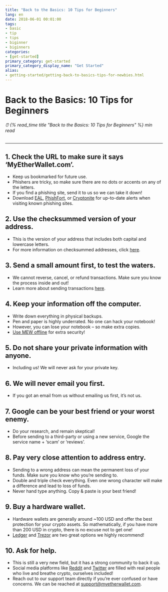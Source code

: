 ```yaml
---
title: "Back to the Basics: 10 Tips for Beginners"
lang: en
date: 2018-06-01 00:01:00
tags:
- basic
- tip
- tips
- biginner
- biginners
categories:
- [get-started]
primary_category: get-started
primary_category_display_name: "Get Started"
alias:
- getting-started/getting-back-to-basics-tips-for-newbies.html
---
```



# __Back to the Basics: 10 Tips for Beginners__
###### ⏰ {% read_time title "Back to the Basics: 10 Tips for Beginners" %} min read
***

## __1. Check the URL to make sure it says ‘MyEtherWallet.com’.__
* Keep us bookmarked for future use.
* Phishers are tricky, so make sure there are no dots or accents on any of the letters.
* If you find a phishing site, send it to us so we can take it down!
* Download [EAL][EAL], [PhishFort][PhishFort], or [Cryptonite][Cryptonite] for up-to-date alerts when visiting known phishing sites.



## __2. Use the checksummed version of your address.__
* This is the version of your address that includes both capital and lowercase letters.
* For more information on checksummed addresses, click [here][checksum].



## __3. Send a small amount first, to test the waters.__
* We cannot reverse, cancel, or refund transactions. Make sure you know the process inside and out!
* Learn more about sending transactions [here][checksum].



## __4. Keep your information off the computer.__
* Write down everything in physical backups.
* Pen and paper is highly underrated. No one can hack your notebook!
* However, you can lose your notebook – so make extra copies.
* [Use MEW offline][offline] for extra security!



## __5. Do not share your private information with anyone.__
* Including us! We will never ask for your private key.



## __6. We will never email you first.__
* If you got an email from us without emailing us first, it’s not us.



## __7. Google can be your best friend or your worst enemy.__
* Do your research, and remain skeptical!
* Before sending to a third-party or using a new service, Google the service name + ‘scam’ or ‘reviews’.



## __8. Pay very close attention to address entry.__
* Sending to a wrong address can mean the permanent loss of your funds. Make sure you know who you’re sending to.
* Double and triple check everything. Even one wrong character will make a difference and lead to loss of funds.
* Never hand type anything. Copy & paste is your best friend!



## __9. Buy a hardware wallet.__
* Hardware wallets are generally around ~100 USD and offer the best protection for your crypto assets. So mathematically, if you have more than 200 USD in crypto, there is no excuse not to get one!
* [Ledger][ledger] and [Trezor][trezor] are two great options we highly recommend!



## __10. Ask for help.__
* This is still a very new field, but it has a strong community to back it up.
* Social media platforms like [Reddit][reddit] and [Twitter][twitter] are filled with real people who live and breathe crypto, ourselves included!
* Reach out to our support team directly if you’re ever confused or have concerns. We can be reached at support@myetherwallet.com.


[EAL]: https://chrome.google.com/webstore/detail/etheraddresslookup/pdknmigbbbhmllnmgdfalmedcmcefdfn
[PhishFort]: https://chrome.google.com/webstore/detail/phishfort-protect/bdiohckpogchppdldbckcdjlklanhkfc
[Cryptonite]: https://chrome.google.com/webstore/detail/cryptonite-by-metacert/keghdcpemohlojlglbiegihkljkgnige
[checksum]: /
[sendTx]: /posts/transactions/how-to-send-a-transaction/
[offline]: /posts/offline/offline-mew-looks-weird/
[ledger]: /
[trezor]: https://shop.trezor.io/?a=myetherwallet.com
[reddit]: /
[twitter]: /